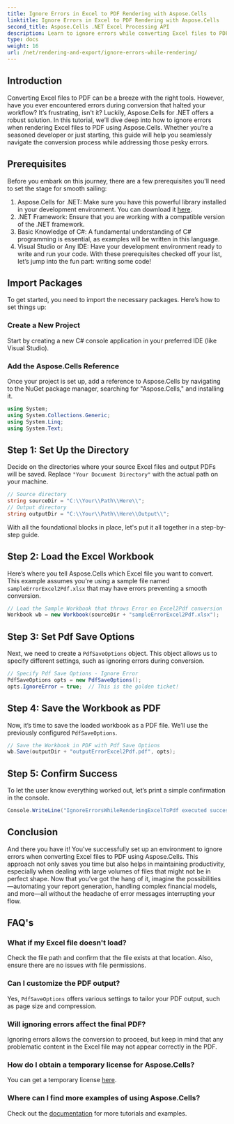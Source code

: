 ```yaml
---
title: Ignore Errors in Excel to PDF Rendering with Aspose.Cells
linktitle: Ignore Errors in Excel to PDF Rendering with Aspose.Cells
second_title: Aspose.Cells .NET Excel Processing API
description: Learn to ignore errors while converting Excel files to PDF with Aspose.Cells for .NET. Step-by-step guide included.
type: docs
weight: 16
url: /net/rendering-and-export/ignore-errors-while-rendering/
---
```

## Introduction
Converting Excel files to PDF can be a breeze with the right tools. However, have you ever encountered errors during conversion that halted your workflow? It’s frustrating, isn't it? Luckily, Aspose.Cells for .NET offers a robust solution. In this tutorial, we’ll dive deep into how to ignore errors when rendering Excel files to PDF using Aspose.Cells. Whether you’re a seasoned developer or just starting, this guide will help you seamlessly navigate the conversion process while addressing those pesky errors.
## Prerequisites
Before you embark on this journey, there are a few prerequisites you'll need to set the stage for smooth sailing:
1. Aspose.Cells for .NET: Make sure you have this powerful library installed in your development environment. You can download it [here](https://releases.aspose.com/cells/net/).
2. .NET Framework: Ensure that you are working with a compatible version of the .NET framework.
3. Basic Knowledge of C#: A fundamental understanding of C# programming is essential, as examples will be written in this language.
4. Visual Studio or Any IDE: Have your development environment ready to write and run your code.
With these prerequisites checked off your list, let’s jump into the fun part: writing some code!
## Import Packages
To get started, you need to import the necessary packages. Here’s how to set things up:
### Create a New Project
Start by creating a new C# console application in your preferred IDE (like Visual Studio).
### Add the Aspose.Cells Reference
Once your project is set up, add a reference to Aspose.Cells by navigating to the NuGet package manager, searching for "Aspose.Cells," and installing it.
```csharp
using System;
using System.Collections.Generic;
using System.Linq;
using System.Text;
```
## Step 1: Set Up the Directory
Decide on the directories where your source Excel files and output PDFs will be saved. Replace `"Your Document Directory"` with the actual path on your machine.
```csharp
// Source directory
string sourceDir = "C:\\Your\\Path\\Here\\";
// Output directory
string outputDir = "C:\\Your\\Path\\Here\\Output\\";
```
With all the foundational blocks in place, let's put it all together in a step-by-step guide.
## Step 2: Load the Excel Workbook
Here’s where you tell Aspose.Cells which Excel file you want to convert. This example assumes you're using a sample file named `sampleErrorExcel2Pdf.xlsx` that may have errors preventing a smooth conversion.
```csharp
// Load the Sample Workbook that throws Error on Excel2Pdf conversion
Workbook wb = new Workbook(sourceDir + "sampleErrorExcel2Pdf.xlsx");
```
## Step 3: Set Pdf Save Options
Next, we need to create a `PdfSaveOptions` object. This object allows us to specify different settings, such as ignoring errors during conversion.
```csharp
// Specify Pdf Save Options - Ignore Error
PdfSaveOptions opts = new PdfSaveOptions();
opts.IgnoreError = true;  // This is the golden ticket!
```
## Step 4: Save the Workbook as PDF
Now, it’s time to save the loaded workbook as a PDF file. We’ll use the previously configured `PdfSaveOptions`.
```csharp
// Save the Workbook in PDF with Pdf Save Options
wb.Save(outputDir + "outputErrorExcel2Pdf.pdf", opts);
```
## Step 5: Confirm Success
To let the user know everything worked out, let’s print a simple confirmation in the console.
```csharp
Console.WriteLine("IgnoreErrorsWhileRenderingExcelToPdf executed successfully.\r\n");
```

## Conclusion
And there you have it! You've successfully set up an environment to ignore errors when converting Excel files to PDF using Aspose.Cells. This approach not only saves you time but also helps in maintaining productivity, especially when dealing with large volumes of files that might not be in perfect shape. Now that you’ve got the hang of it, imagine the possibilities—automating your report generation, handling complex financial models, and more—all without the headache of error messages interrupting your flow. 
## FAQ's
### What if my Excel file doesn't load?
Check the file path and confirm that the file exists at that location. Also, ensure there are no issues with file permissions.
### Can I customize the PDF output?
Yes, `PdfSaveOptions` offers various settings to tailor your PDF output, such as page size and compression.
### Will ignoring errors affect the final PDF?
Ignoring errors allows the conversion to proceed, but keep in mind that any problematic content in the Excel file may not appear correctly in the PDF.
### How do I obtain a temporary license for Aspose.Cells?
You can get a temporary license [here](https://purchase.aspose.com/temporary-license/).
### Where can I find more examples of using Aspose.Cells?
Check out the [documentation](https://reference.aspose.com/cells/net/) for more tutorials and examples.
